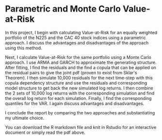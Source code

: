 # Parametric and Monte Carlo Value-at-Risk
In this project, I begin with calculating Value-at-Risk for an equally weighted portfolio of the N225 and the CAC 40 stock indices using a parametric approach. I discuss the advantages and disadvantages of the approach using this method. 

Next, I calculate Value-at-Risk for the same portfolio using a Monte Carlo approach. I use ARMA and GARCH to approximate the generating structure. After fitting, I find the residuals and the find a copula that can be applied on the residual pairs to give the joint pdf (proven to exist from Sklar's Theorem). I then simulate 10,000 residuals for the next time-step with this copula dependency structure and use the residuals and corresponding model structure to get back the new simulated log returns. I then combine the 2 sets of 10,000 log returns with the corresponding simulation and find the overall log return for each simulation. Finally, I find the corresponding quantiles for the VAR. I again discuss advantages and disadvantages.

I conclude the report by comparing the two approaches and substantiating my ultimate choice.

You can download the R markdown file and knit in Rstudio for an interactive document or simply read the pdf above.
